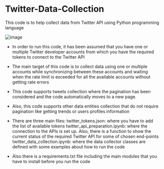 # Twitter-Data-Collection
This code is to help collect data from Twitter API using Python programming language

![image](https://dsim.in/blog/wp-content/uploads/2016/10/twitter-1.png)

- In order to run this code, it has been assumed that you have one or multiple Twitter developer accounts from which you have the required tokens to connect to the Twitter API

- The main target of this code is to collect data using one or multiple accounts while synchronizing between these accounts and waiting when the rate limit is exceeded for all the available accounts without getting rate errors

- This code supports tweets collection where the pagination has been considered and the code  automatically moves to a new page.

- Also, this code supports other data entities collection that do not require pagination like getting trends or users profiles information

- There are three main files:
twitter_tokens.json: where you have to add the list of available tokens
twitter_api_preparation.ipynb: where the connection to the APIs is set up. Also, there is a function to show the current status of the required Twitter API for some of chosen end-points
twitter_data_collection.ipynb: where the data collector classes are defined with some examples about how to run the code

- Also there is a requirements.txt file including the main modules that you have to install before you run the code
